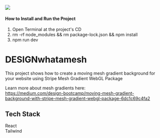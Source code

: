 ![](https://github.com/Caden0002/DESIGNwhatamesh/blob/main/meshgradient.gif)

#### How to Install and Run the Project

1. Open Terminal at the project's CD<br />
2. rm -rf node_modules && rm package-lock.json && npm install<br />
3. npm run dev<br />

# DESIGNwhatamesh

This project shows how to create a moving mesh gradient background for your website using Stripe Mesh Gradient WebGL Package<br />

Learn more about mesh gradients here:<br />
https://medium.com/design-bootcamp/moving-mesh-gradient-background-with-stripe-mesh-gradient-webgl-package-6dc1c69c4fa2

## Tech Stack

React<br />
Tailwind<br />
